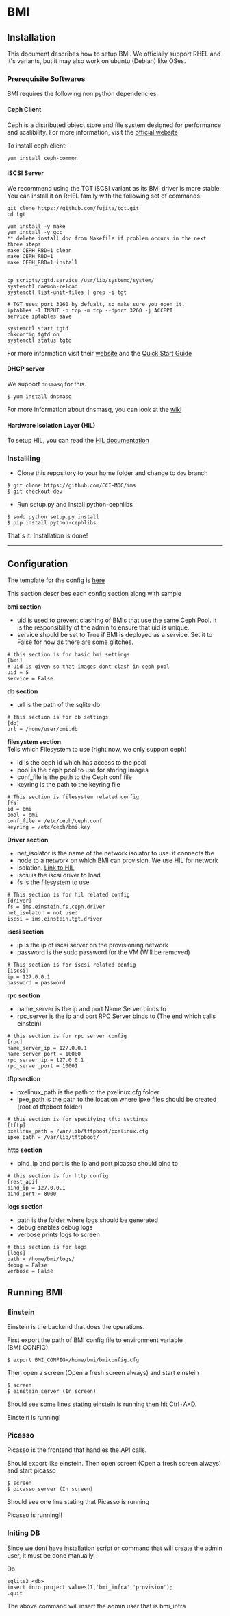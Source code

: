# BMI


## Installation

This document describes how to setup BMI. We officially support RHEL and it's
variants, but it may also work on ubuntu (Debian) like OSes. 

### Prerequisite Softwares

BMI requires the following non python dependencies. 

#### Ceph Client
Ceph is a distributed object store and file system designed for performance and scalibility. 
For more information, visit the [official website](http://docs.ceph.com/docs/master/start/)

To install ceph client:
```
yum install ceph-common
```

#### iSCSI Server
We recommend using the TGT iSCSI variant as its BMI driver is more stable.   
You can install it on RHEL family with the following set of commands:  

```
git clone https://github.com/fujita/tgt.git
cd tgt

yum install -y make
yum install -y gcc
** delete install doc from Makefile if problem occurs in the next three steps
make CEPH_RBD=1 clean
make CEPH_RBD=1
make CEPH_RBD=1 install


cp scripts/tgtd.service /usr/lib/systemd/system/
systemctl daemon-reload
systemctl list-unit-files | grep -i tgt

# TGT uses port 3260 by defualt, so make sure you open it. 
iptables -I INPUT -p tcp -m tcp --dport 3260 -j ACCEPT
service iptables save

systemctl start tgtd
chkconfig tgtd on
systemctl status tgtd
```

For more information visit their [website](http://stgt.sourceforge.net/) and the [Quick Start Guide](https://fedoraproject.org/wiki/Scsi-target-utils_Quickstart_Guide)

#### DHCP server
We support `dnsmasq` for this. 

`$ yum install dnsmasq`

For more information about dnsmasq, you can look at the [wiki](https://wiki.debian.org/HowTo/dnsmasq)

#### Hardware Isolation Layer (HIL)

To setup HIL, you can read the [HIL documentation](http://hil.readthedocs.io/en/latest/)

### Installling
* Clone this repository to your home folder and change to `dev` branch
```
$ git clone https://github.com/CCI-MOC/ims
$ git checkout dev
```
* Run setup.py and install python-cephlibs
```
$ sudo python setup.py install
$ pip install python-cephlibs
```

That's it. Installation is done!
***

## Configuration

The template for the config is [here](https://github.com/CCI-MOC/ims/blob/dev/bmi_config.cfg)

This section describes each config section along with sample  

**bmi section**  
* uid is used to prevent clashing of BMIs that use the same Ceph Pool. It is the responsibility of the admin to ensure that uid is unique.
* service should be set to True if BMI is deployed as a service. Set it to False for now as there are some glitches.
```
# this section is for basic bmi settings
[bmi]
# uid is given so that images dont clash in ceph pool
uid = 5
service = False
```  

**db section**  
* url is the path of the sqlite db
```
# this section is for db settings
[db]
url = /home/user/bmi.db
```  

**filesystem section**  
Tells which Filesystem to use (right now, we only support ceph)

* id is the ceph id which has access to the pool
* pool is the ceph pool to use for storing images
* conf_file is the path to the Ceph conf file
* keyring is the path to the keyring file
```
# This section is filesystem related config
[fs]
id = bmi
pool = bmi
conf_file = /etc/ceph/ceph.conf
keyring = /etc/ceph/bmi.key
```

**Driver section**
* net_isolator is the name of the network isolator to use. it connects the
* node to a network on which BMI can provision. We use HIL for network
* isolation. [Link to HIL](http://hil.readthedocs.io/en/latest/)
* iscsi is the iscsi driver to load
* fs is the filesystem to use
```
# This section is for hil related config
[driver]
fs = ims.einstein.fs.ceph.driver
net_isolator = not used
iscsi = ims.einstein.tgt.driver
```  

**iscsi section**
* ip is the ip of iscsi server on the provisioning network
* password is the sudo password for the VM (Will be removed)
```
# This section is for iscsi related config
[iscsi]
ip = 127.0.0.1
password = password
```  

**rpc section**
* name_server is the ip and port Name Server binds to
* rpc_server is the ip and port RPC Server binds to (The end which calls einstein)
```
# this section is for rpc server config
[rpc]
name_server_ip = 127.0.0.1
name_server_port = 10000
rpc_server_ip = 127.0.0.1
rpc_server_port = 10001
```  

**tftp section**
* pxelinux_path is the path to the pxelinux.cfg folder
* ipxe_path is the path to the location where ipxe files should be created (root of tftpboot folder)
```
# this section is for specifying tftp settings
[tftp]
pxelinux_path = /var/lib/tftpboot/pxelinux.cfg
ipxe_path = /var/lib/tftpboot/
```  
**http section**
* bind_ip and port is the ip and port picasso should bind to
```
# this section is for http config
[rest_api]
bind_ip = 127.0.0.1
bind_port = 8000
```  
**logs section**
* path is the folder where logs should be generated
* debug enables debug logs
* verbose prints logs to screen
```
# this section is for logs
[logs]
path = /home/bmi/logs/
debug = False
verbose = False
```
## Running BMI

### Einstein  

Einstein is the backend that does the operations. 

First export the path of BMI config file to environment variable (BMI_CONFIG)

```
$ export BMI_CONFIG=/home/bmi/bmiconfig.cfg
```

Then open a screen (Open a fresh screen always) and start einstein
```
$ screen
$ einstein_server (In screen)
```

Should see some lines stating einstein is running then hit Ctrl+A+D.  

Einstein is running!

### Picasso

Picasso is the frontend that handles the API calls. 

Should export like einstein. Then open screen (Open a fresh screen always) and start picasso
```
$ screen
$ picasso_server (In screen)
```

Should see one line stating that Picasso is running  

Picasso is running!!

### Initing DB

Since we dont have installation script or command that will create the admin user, it must be done manually.

Do
```
sqlite3 <db>
insert into project values(1,'bmi_infra','provision');
.quit
```

The above command will insert the admin user that is bmi_infra

